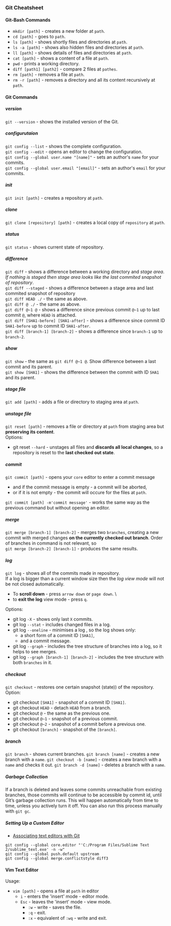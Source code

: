 ### Git Cheatsheet
#### Git-Bash Commands
* `mkdir [path]` - creates a new folder at `path`.
* `cd [path]` - goes to `path`.
* `ls [path]` - shows shortly files and directories at `path`.
* `ls -a [path]` - shows also hidden files and directories at `path`.
* `ll [path]` - shows details of files and directories at `path`.
* `cat [path]` - shows a content of a file at `path`.
* `pwd` - prints a working directory.
* `diff [path1] [path2]` - compare 2 files at `pathes`.
* `rm [path]` - removes a file at `path`.
* `rm -r [path]` - removes a directory and all its content recursively at `path`.

#### Git Commands
##### version
`git --version` - shows the installed version of the Git.

##### configurutaion
`git config --list` - shows the complete configuration. \
`git config --edit` - opens an editor to change the configuration. \
`git config --global user.name "[name]"` - sets an author's `name` for your commits. \
`git config --global user.email "[email]"` - sets an author's `email` for your commits.

##### init
`git init [path]` - creates a repository at `path`.

##### clone
`git clone [repository] [path]` - creates a local copy of `repository` at `path`.

##### status
`git status` - shows current state of repository.

##### difference
`git diff` - shows a difference between a working directory and _stage area_. _If nothing is staged then stage area looks like the last commited snapshot of repository_. \
`git diff --staged` - shows a difference between a stage area and last commited snapshot of repository \
`git diff HEAD ./` - the same as above. \
`git diff @ ./` - the same as above. \
`git diff @~1 @` - shows a difference since previous commit `@~1` up to last commit `@`, where `HEAD` is attached. \
`git diff [SHA1-before] [SHA1-after]` - shows a difference since commit ID `SHA1-before` up to commit ID `SHA1-after`. \
`git diff [branch-1] [branch-2]` - shows a difference since `branch-1` up to `branch-2`.

##### show
`git show` - the same as `git diff @~1 @`. Show difference between a last commit and its parent. \
`git show [SHA1]` - shows the difference between the commit with ID `SHA1` and its parent.

##### stage file
`git add [path]` - adds a file or directory to staging area at `path`.

##### unstage file
`git reset [path]` - removes a file or directory at `path` from staging area but __preserving its content__. \
Options:
* git reset `--hard` - unstages all files and __discards all local changes__, so a repository is reset to the __last checked out state__.

##### commit
`git commit [path]` - opens your `core` editor to enter a commit message
* and if the commit message is empty - a commit will be aborted,
* or if it is not empty - the commit will occure for the files at `path`.

`git commit [path] -m'commit message'` - works the same way as the previous command but without opening an editor.

##### merge
`git merge [branch-1] [branch-2]` - merges two `branches`, creating a new commit with merged changes __on the currently checked out branch__. Order of branches in command is not relevant, so \
`git merge [branch-2] [branch-1]` - produces the same results.

##### log
`git log` - shows all of the commits made in repository. \
If a log is bigger than a current window size then the _log view mode_ will not be not closed automatically.
* To __scroll down__ - press `arrow down` or `page down`. \
* to __exit the log__ view mode - press `q`.

Options:
* git log `-X` - shows only last `X` commits.
* git log `--stat` - includes changed files in a log.
* git log `--oneline` - minimises a log , so the log shows only:
  * a short form of a commit ID `[SHA1]`,
  * and a commit message.
* git log `--graph` - includes the tree structure of branches into a log, so it helps to see merges.
* git log `--graph [branch-1] [branch-2]` - includes the tree structure with both `branches` in it.

##### checkout
`git checkout` - restores one certain snapshot (state)) of the repository. \
Option:
* git checkout `[SHA1]` - snapshot of a commit ID `[SHA1]`.
* git checkout `HEAD` - detach `HEAD` from a branch.
* git checkout `@` - the same as the previous one.
* git checkout `@~1` - snapshot of a previous commit.
* git checkout `@~2` - snapshot of a commit before a previous one.
* git checkout `[branch]` - snapshot of the `[branch]`.

##### branch
`git branch` - shows current branches.
`git branch [name]` - creates a new branch with a `name`.
`git checkout -b [name]` - creates a new branch with a `name` and checks it out.
`git branch -d [name]` - deletes a branch with a `name`.

##### Garbage Collection
If a branch is deleted and leaves some commits unreachable from existing branches, those commits will continue to be accessible by commit id, until Git’s garbage collection runs. This will happen automatically from time to time, unless you actively turn it off. You can also run this process manually with `git gc`.

##### Setting Up a Custom Editor
* [Associating text editors with Git](https://help.github.com/articles/associating-text-editors-with-git/)
```
git config --global core.editor "'C:/Program Files/Sublime Text 2/sublime_text.exe' -n -w"
git config --global push.default upstream
git config --global merge.conflictstyle diff3
```

#### Vim Text Editor
Usage:
* `vim [path]` - opens a file at `path` in editor
  * `i` - enters the 'insert' mode - editor mode.
  * `Esc` - leaves the 'insert' mode - view mode.
    * `:w` - write - saves the file.
    * `:q` - exit.
    * `:x` - equivalent of `:wq` - write and exit.
